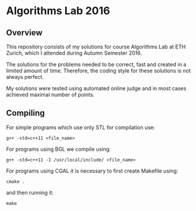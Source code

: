 # Algorithms Lab 2016

## Overview
This repository consists of my solutions for course Algorithms Lab at ETH Zurich, which I attended during Autumn Semester 2016.

The solutions for the problems needed to be correct, fast and created in a limited amount of time. Therefore, the coding style for these solutions is not always perfect.

My solutions were tested using automated online judge and in most cases achieved maximal number of points.

## Compiling
For simple programs which use only STL for compilation use:
```
g++ -std=c++11 <file_name>
```
For programs using BGL we compile using:
```
g++ -std=c++11 -I /usr/local/include/ <file_name>
```
For programs using CGAL it is necessary to first create Makefile using:
```
cmake .
```
and then running it:
```
make
```
